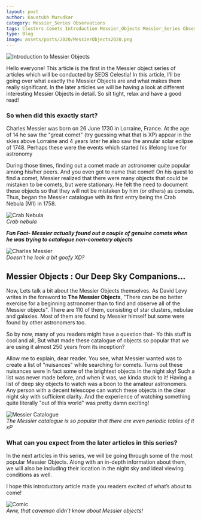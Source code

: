 ```yaml
---
layout: post
author: Kaustubh Murudkar
category: Messier_Series Observations
tags: Clusters Comets Introduction Messier_Objects Messier_Series Observations Series Skywatching Stars
type: Blog
image: assets/posts/2020/MessierObjects2020.png
---
```


![Introduction to Messier Objects](../assets/posts/2020/MessierObjects2020.png)

Hello everyone! This article is the first in the Messier object series of articles which will be conducted by SEDS Celestia! In this article, I’ll be going over what exactly the Messier Objects are and what makes them really significant. In the later articles we will be having a look at different interesting Messier Objects in detail. So sit tight, relax and have a good read!

### So when did this exactly start?

Charles Messier was born on 26 June 1730 in Lorraine, France. At the age of 14 he saw the "great comet" (try guessing what that is XP) appear in the skies above Lorraine and 4 years later he also saw the annular solar eclipse of 1748. Perhaps these were the events which started his lifelong love for astronomy

During those times, finding out a comet made an astronomer quite popular among his/her peers. And you even got to name that comet! On his quest to find a comet, Messier realized that there were many objects that could be mistaken to be comets, but were stationary. He felt the need to document these objects so that they will not be mistaken by him (or others) as comets. Thus, began the Messier catalogue with its first entry being the Crab Nebula (M1) in 1758.

![Crab Nebula](https://i.imgur.com/NOpxJYbh.png)\
*Crab nebula*

***Fun Fact- Messier actually found out a couple of genuine comets when he was trying to catalogue non-cometary objects***

![Charles Messier](https://i.imgur.com/GPfFiMkh.png)\
*Doesn’t he look a bit goofy XD?*

## Messier Objects : Our Deep Sky Companions…

Now, Lets talk a bit about the Messier Objects themselves. As David Levy writes in the foreword to **The Messier Objects**, "There can be no better exercise for a beginning astronomer than to find and observe all of the Messier objects". There are 110 of them, consisting of star clusters, nebulae and galaxies. Most of them are found by Messier himself but some were found by other astronomers too.

So by now, many of you readers might have a question that- Yo this stuff is cool and all, But what made these catalogue of objects so popular that we are using it almost 250 years from its inception?

Allow me to explain, dear reader. You see, what Messier wanted was to create a list of "nuisances" while searching for comets. Turns out these nuisances were in fact some of the brightest objects in the night sky! Such a list was never made before, and when it was, we kinda stuck to it! Having a list of deep sky objects to watch was a boon to the amateur astronomers. Any person with a decent telescope can watch these objects in the clear night sky with sufficient clarity. And the experience of watching something quite literally "out of this world" was pretty damn exciting!

![Messier Catalogue](https://i.imgur.com/2i67Xfyh.png)\
*The Messier catalogue is so popular that there are even periodic tables of it xP*

### What can you expect from the later articles in this series?

In the next articles in this series, we will be going through some of the most popular Messier Objects. Along with an in-depth information about them, we will also be including their location in the night sky and ideal viewing conditions as well.

I hope this introductory article made you readers excited of what’s about to come!

![Comic](https://i.imgur.com/bjU2hTyh.png)\
*Aww, that caveman didn’t know about Messier objects!*
